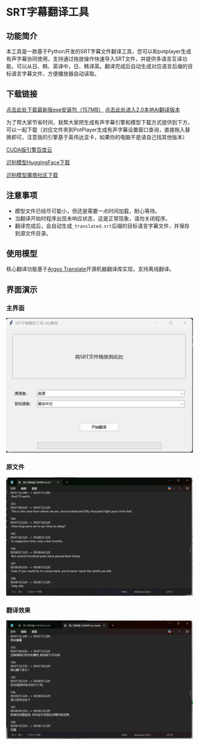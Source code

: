 # SRT字幕翻译工具

## 功能简介
本工具是一款基于Python开发的SRT字幕文件翻译工具，您可以和potplayer生成有声字幕协同使用，支持通过拖放操作快速导入SRT文件，并提供多语言互译功能，可以从日、韩、英译中，日、韩译英。翻译完成后自动生成对应语言后缀的目标语言字幕文件，方便播放器自动读取。

## 下载链接
[点击此处下载最新版exe安装包（157MB）](https://download.csdn.net/download/weixin_45826970/90890917?spm=1001.2014.3001.5503)
[点击此处进入2.0本地AI翻译版本](https://github.com/314baidashi/srt-Trans2.0)

为了帮大家节省时间，我帮大家把生成有声字幕引擎和模型下载方式提供到下方，可以一起下载（对应文件夹到PotPlayer生成有声字幕设置窗口查询，直接拖入替换即可，注意我的引擎基于英伟达显卡，如果你的电脑不是请自己找其他版本）

[CUDA版引擎百度云](https://pan.baidu.com/s/1tiQN_B3AnomAAp_Efv18DA?pwd=wr3b)

[识别模型HuggingFace下载](https://huggingface.co/ggerganov/whisper.cpp/tree/main)

[识别模型魔塔社区下载](https://modelscope.cn/models/timeless/whispercpp/files?version=master)

## 注意事项
- 模型文件已经尽可能小，但还是需要一点时间加载，耐心等待。
- 当翻译开始时程序出现未响应状态，这是正常现象，请勿关闭程序。
- 翻译完成后，会自动生成`_translated.srt`后缀的目标语言字幕文件，并保存到源文件目录。

## 使用模型
核心翻译功能基于[Argos Translate](https://github.com/argosopentech/argos-translate)开源机器翻译库实现，支持离线翻译。

## 界面演示
### 主界面
![主界面](img/index.png)

### 原文件
![原语言](img/en.png)

### 翻译效果
![目标语言](img/zh.png)


